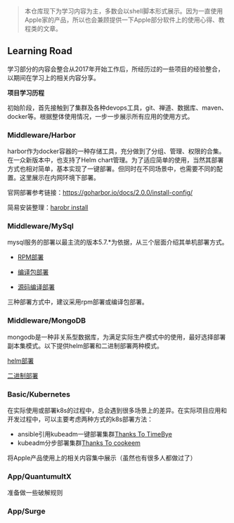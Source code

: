 > 本仓库现下为学习内容为主，多数会以shell脚本形式展示。因为一直使用Apple家的产品，所以也会兼顾提供一下Apple部分软件上的使用心得、教程类的文章。

## Learning Road

学习部分的内容会整合从2017年开始工作后，所经历过的一些项目的经验整合，以期间在学习上的相关内容分享。

**项目学习历程**

初始阶段，首先接触到了集群及各种devops工具，git、禅道、数据库、maven、docker等。根据整体使用情况，一步一步展示所有应用的使用方式。

### Middleware/Harbor

harbor作为docker容器的一种存储工具，充分做到了分组、管理、权限的合集。在一众新版本中，也支持了Helm chart管理。为了适应简单的使用，当然其部署方式也相对简单，基本实现了一键部署。但同时在不同场景中，也需要不同的配置。这里展示在内网环境下部署。

官网部署参考链接：https://goharbor.io/docs/2.0.0/install-config/

简易安装整理：[harobr install](/Harbor/install.md)

### Middleware/MySql

mysql服务的部署以最主流的版本5.7.*为依据，从三个层面介绍其单机部署方式。

- [RPM部署](/Mysql/RPM部署.md)

- [编译包部署](/Mysql/编译包部署.md)

- [源码编译部署](/Mysql/源码编译部署.md)

三种部署方式中，建议采用rpm部署或编译包部署。

### Middleware/MongoDB

mongodb是一种非关系型数据库，为满足实际生产模式中的使用，最好选择部署副本集模式。以下提供helm部署和二进制部署两种模式。

[helm部署](MongoDB/helm部署.md)

[二进制部署](MongoDB/二进制部署.md)

### Basic/Kubernetes

在实际使用或部署k8s的过程中，总会遇到很多场景上的差异。在实际项目应用和开发过程中，可以主要考虑两种方式的k8s部署方法：

- ansible引用kubeadm一键部署集群[Thanks To TimeBye](https://github.com/TimeBye/kubeadm-ha.git)
- kubeadm分步部署集群[Thanks To cookeem](https://github.com/cookeem/kubeadm-ha.git)

将Apple产品使用上的相关内容集中展示（虽然也有很多人都做过了）

### App/QuantumultX

准备做一些破解规则

### App/Surge